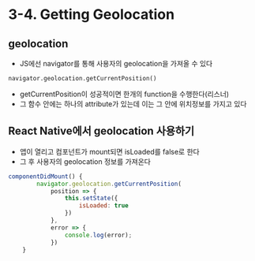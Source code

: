 # 3-4. Getting Geolocation

## geolocation
- JS에선 navigator를 통해 사용자의 geolocation을 가져올 수 있다

`navigator.geolocation.getCurrentPosition()`

- getCurrentPosition이 성공적이면 한개의 function을 수행한다(리스너)
- 그 함수 안에는 하나의 attribute가 있는데 이는 그 안에 위치정보를 가지고 있다

## React Native에서 geolocation 사용하기
- 앱이 열리고 컴포넌트가 mount되면 isLoaded를 false로 한다
- 그 후 사용자의 geolocation 정보를 가져온다

```javascript
componentDidMount() {
        navigator.geolocation.getCurrentPosition(
            position => {
                this.setState({
                    isLoaded: true
                })
            },
            error => {
                console.log(error);
            })
    }
```